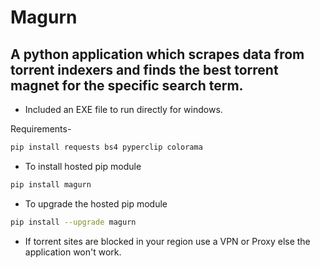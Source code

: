 # Magurn

## A python application which scrapes data from torrent indexers and finds the best torrent magnet for the specific search term.

* Included an EXE file to run directly for windows.

Requirements-
```sh
pip install requests bs4 pyperclip colorama
```

* To install hosted pip module
```sh
pip install magurn
```

* To upgrade the hosted pip module
```sh
pip install --upgrade magurn
```

- If torrent sites are blocked in your region use a VPN or Proxy else the application won't work.
